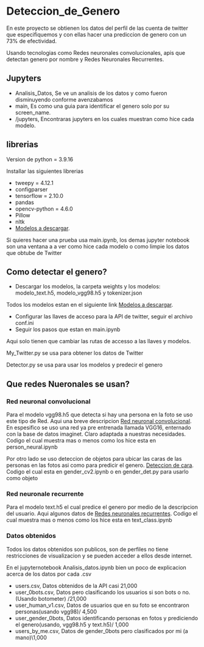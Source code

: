 # Deteccion_de_Genero
En este proyecto se obtienen los datos del perfil de las cuenta de twitter que especifiquemos y con ellas hacer una prediccion de genero con un 73% de efectividad.

Usando tecnologias como Redes neuronales convolucionales, apis que detectan genero por nombre y Redes Neuronales Recurrentes. 

## Jupyters
- Analisis_Datos, Se ve un analisis de los datos y como fueron disminuyendo conforme avenzabamos
- main, Es como una guia para identificar el genero solo por su screen_name.
- /jupyters, Encontraras jupyters en los cuales muestran como hice cada modelo.

## librerias
Version de python =  3.9.16 

Installar las siguientes librerias 

- tweepy = 4.12.1
- configparser
- tensorflow = 2.10.0
- pandas 
- opencv-python = 4.6.0
- Pillow
- nltk
- [Modelos a descargar](https://drive.google.com/drive/folders/1A7A3GLHy5RZHcIMg10JTLR_YiFqT7dtI?usp=share_link).

Si quieres hacer una prueba usa main.ipynb, los demas jupyter notebook son una ventana a a ver como hice cada modelo o como limpie los datos que obtube de Twitter

## Como detectar el genero?
- Descargar los modelos, la carpeta weights y los modelos:  modelo_text.h5, modelo_vgg98.h5 y tokenizer.json
 
Todos los modelos estan en el siguiente link [Modelos a descargar](https://drive.google.com/drive/folders/1A7A3GLHy5RZHcIMg10JTLR_YiFqT7dtI?usp=share_link).
- Configurar las llaves de acceso para la API  de twitter, seguir el archivo conf.ini 
- Seguir los pasos que estan en main.ipynb 

Aqui solo tienen que cambiar las rutas de accesso a las llaves y modelos.

My_Twitter.py se usa para obtener los datos de Twitter

Detector.py se usa para usar los modelos y predecir el genero

## Que redes Nueronales se usan?
### Red neuronal convolucional
Para el modelo vgg98.h5 que detecta si hay una persona en la foto se uso este tipo de Red. Aqui una breve descripcion [Red neuronal convolucional](https://www.iebschool.com/blog/redes-neuronales-convolucionales-big-data/). En espesifico se uso una red ya pre entrenada llamada  VGG16, enternado con la base de datos imaginet. Claro adaptada a nuestras necesidades. Codigo el cual muestra mas o menos como los hice esta en person_neural.ipynb


Por otro lado se uso deteccion de objetos para ubicar las caras de las personas en las fotos asi como para predicir el genero. [Deteccion de cara](https://en.wikipedia.org/wiki/Face_detection). Codigo el cual esta en gender_cv2.ipynb o en gender_det.py para usarlo como objeto

### Red neuronale recurrente
Para el modelo text.h5 el cual predice el genero por medio de la descripcion del usuario. Aqui algunos datos de [Redes neuronales recurrentes](https://torres.ai/redes-neuronales-recurrentes/). Codigo el cual muestra mas o menos como los hice esta en text_class.ipynb


### Datos obtenidos
Todos los datos obtenidos son publicos, son de perfiles no tiene restricciones de visualizacion y se pueden acceder a ellos desde internet.

En el jupyternotebook Analisis_datos.ipynb bien un poco de explicacion acerca de los datos por cada .csv
- users.csv, Datos obtenidos de la API casi 21,000
- user_0bots.csv, Datos pero clasificando los usuarios si son bots o no. (Usando botometer) /21,000
- user_human_v1.csv, Datos de usuarios que en su foto se encontraron personas(usando vgg98)/ 4,500
- user_gender_0bots, Datos identificando personas en fotos y prediciendo el genero(usando, vgg98.h5 y text.h5)/ 1,000
- users_by_me.csv, Datos de gender_0bots pero clasificados por mi (a mano)\1,000